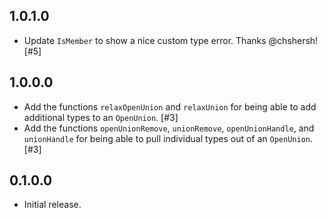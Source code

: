 
## 1.0.1.0

*   Update `IsMember` to show a nice custom type error.  Thanks @chshersh! [#5]

## 1.0.0.0

*   Add the functions `relaxOpenUnion` and `relaxUnion` for being able to add
    additional types to an `OpenUnion`. [#3]
*   Add the functions `openUnionRemove`, `unionRemove`, `openUnionHandle`, and
    `unionHandle` for being able to pull individual types out of an
    `OpenUnion`. [#3]

## 0.1.0.0

*   Initial release.
